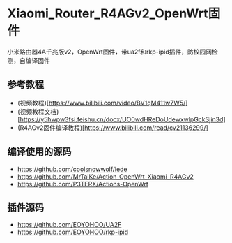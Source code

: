 # Xiaomi_Router_R4AGv2_OpenWrt固件
小米路由器4A千兆版v2，OpenWrt固件，带ua2f和rkp-ipid插件，防校园网检测，自编译固件

## 参考教程
* (视频教程)[https://www.bilibili.com/video/BV1qM411w7W5/]
* (视频教程文档)[https://y5hwpw3fsi.feishu.cn/docx/UO0wdHReDoUdewxwlpGckSjin3d]
* (R4AGv2固件编译教程)[https://www.bilibili.com/read/cv21136299/]

## 编译使用的源码
* https://github.com/coolsnowwolf/lede
* https://github.com/MrTaiKe/Action_OpenWrt_Xiaomi_R4AGv2
* https://github.com/P3TERX/Actions-OpenWrt

## 插件源码
* https://github.com/EOYOHOO/UA2F
* https://github.com/EOYOHOO/rkp-ipid
